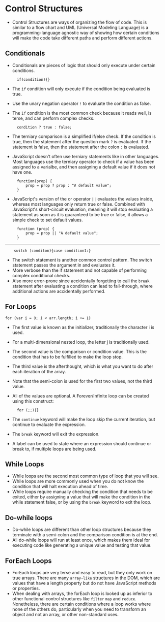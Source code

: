 # Control Structures

- Control Structures are ways of organizing the flow of code.  This is similar to a flow chart and UML (Universal Modeling Language) is a programming-language agnostic way of showing how certain conditions will make the code take different paths and perform different actions.

## Conditionals

- Conditionals are pieces of logic that should only execute under certain conditions.

		if(condition){}

- The `if` condition will only execute if the condition being evaluated is true.
- Use the unary negation operator `!` to evaluate the condition as false.
- The `if` condition is the most common check because it reads well, is terse, and can perform complex checks.

		condition ? true : false;
		
- The terniary comparison is a simplified if/else check.  If the condition is true, then the statement after the question mark `?` is evaluated. If the statement is false, then the statement after the colon `:` is evaluated.
- JavaScript doesn't often use terniary statements like in other languages. Most languages use the terniary operator to check if a value has been assigned to a varialbe, and then assigning a default value if it does not have one.

		function(prop) {
			prop = prop ? prop : "A default value";
		}
 
- JavaScript's version of the or operator `||` evaluates the values inside, whereas most languages only return true or false.  Combined with JavaScript's short-circuit evaluation, meaning it will stop evaluating a statement as soon as it is guaranteed to be true or false, it allows a simple check to set default values.	

		function (prop) {
			prop = prop || "A default value";
		}
-----

		switch (conditon){case condition1:}

- The switch statement is another common control pattern.  The switch statement passes the argument in and evaluates it.
- More verbose than the if statement and not capable of performing complex conditional checks.
- Also more error-prone since accidentally forgetting to call the `break` statement after evaluating a condition can lead to fall-through, where additional actions are accidentally performed.


## For Loops

	for (var i = 0; i < arr.length; i += 1)

- The first value is known as the initializer, traditionally the character i is used.
- For a multi-dimensional nested loop, the letter j is traditionally used.
- The second value is the comparison or condition value. This is the condition that has to be fulfilled to make the loop stop.
- The third value is the afterthought, which is what you want to do after each iteration of the array.
- Note that the semi-colon is used for the first two values, not the third value.
- All of the values are optional.  A Forever/Infinite loop can be created using this construct:

	    for (;;){}
	    
- The `continue` keyword will make the loop skip the current iteration, but continue to evaluate the expression.
- The `break` keyword will exit the expression.
- A label can be used to state where an expression should continue or break to, if multiple loops are being used.    
## While Loops

- While loops are the second most common type of loop that you will see.
- While loops are more commonly used when you do not know the condition that will halt execution ahead of time.
- While loops require manually checking the condition that needs to be exited, either by assigning a value that will make the condition in the while statement false, or by using the `break` keyword to exit the loop.

## Do-while loops

- Do-while loops are different than other loop structures because they terminate with a semi-colon and the comparison condition is at the end.
- All do-while loops will run at least once, which makes them ideal for executing code like generating a unique value and testing that value.

## ForEach Loops
- ForEach loops are very terse and easy to read, but they only work on true arrays.  There are many `array-like` structures in the DOM, which are values that have a length property but do not have JavaScript methods or properties.
- When dealing with arrays, the forEach loop is looked up as inferior to other functional control structures like `filter` `map` and `reduce`.  Nonetheless, there are certain conditions where a loop works where none of the others do, particularly when you need to transform an object and not an array, or other non-standard uses.